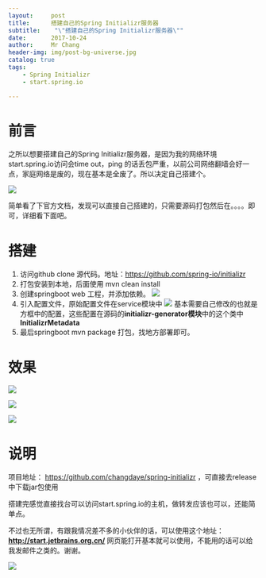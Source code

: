 ```yaml
---
layout:     post
title:     	搭建自己的Spring Initializr服务器
subtitle:    "\"搭建自己的Spring Initializr服务器\""
date:       2017-10-24
author:     Mr Chang
header-img: img/post-bg-universe.jpg
catalog: true
tags:
    - Spring Initializr
    - start.spring.io

---
```



# 前言

之所以想要搭建自己的Spring Initializr服务器，是因为我的网络环境start.spring.io访问会time out，ping 的话丢包严重，以前公司网络翻墙会好一点，家庭网络是废的，现在基本是全废了。所以决定自己搭建个。

![](http://cdn-blog.jetbrains.org.cn/17-10-24/75742911.jpg)

简单看了下官方文档，发现可以直接自己搭建的，只需要源码打包然后在。。。。即可，详细看下面吧。



# 搭建

1. 访问github clone 源代码。地址：https://github.com/spring-io/initializr
2. 打包安装到本地，后面使用 mvn clean install
3. 创建springboot web 工程，并添加依赖。
![](http://cdn-blog.jetbrains.org.cn/17-10-24/19930134.jpg)
4. 引入配置文件，原始配置文件在service模块中
![](http://cdn-blog.jetbrains.org.cn/17-10-24/36748972.jpg)
	基本需要自己修改的也就是方框中的配置，这些配置在源码的**initializr-generator模块**中的这个类中**InitializrMetadata**
5. 最后springboot mvn package 打包，找地方部署即可。
	
# 效果

![](http://cdn-blog.jetbrains.org.cn/17-10-24/73063798.jpg)


![](http://cdn-blog.jetbrains.org.cn/17-10-24/71521342.jpg)

![](http://cdn-blog.jetbrains.org.cn/17-10-24/59750904.jpg)

# 说明

项目地址： https://github.com/changdaye/spring-initializr ，可直接去release中下载jar包使用

搭建完感觉直接找台可以访问start.spring.io的主机，做转发应该也可以，还能简单点。

不过也无所谓，有跟我情况差不多的小伙伴的话，可以使用这个地址： **http://start.jetbrains.org.cn/** 网页能打开基本就可以使用，不能用的话可以给我发邮件之类的。谢谢。



![](http://cdn-blog.jetbrains.org.cn/17-11-1/19024053.jpg)




